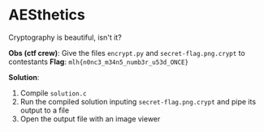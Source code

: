 # AESthetics

Cryptography is beautiful, isn't it?


**Obs (ctf crew)**: Give the files `encrypt.py` and `secret-flag.png.crypt` to contestants
**Flag**: `mlh{n0nc3_m34n5_numb3r_u53d_ONCE}`

**Solution**:
1. Compile `solution.c`
2. Run the compiled solution inputing `secret-flag.png.crypt` and pipe its output to a file
3. Open the output file with an image viewer

